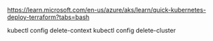 https://learn.microsoft.com/en-us/azure/aks/learn/quick-kubernetes-deploy-terraform?tabs=bash


kubectl config delete-context <context>
kubectl config delete-cluster <cluster>